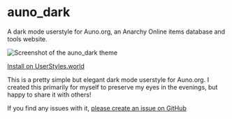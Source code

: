 # auno_dark

A dark mode userstyle for Auno.org, an Anarchy Online items database and tools website.

![Screenshot of the auno_dark theme](https://userstyles.world/preview/13211/0.webp)

[Install on UserStyles.world](https://userstyles.world/style/13211/auno-org-dark-mode) 

This is a pretty simple but elegant dark mode userstyle for Auno.org. I created this primarily for myself to preserve my eyes in the evenings, but happy to share it with others!

If you find any issues with it, [please create an issue on GitHub](https://github.com/anarchydevs/auno_dark/issues)
